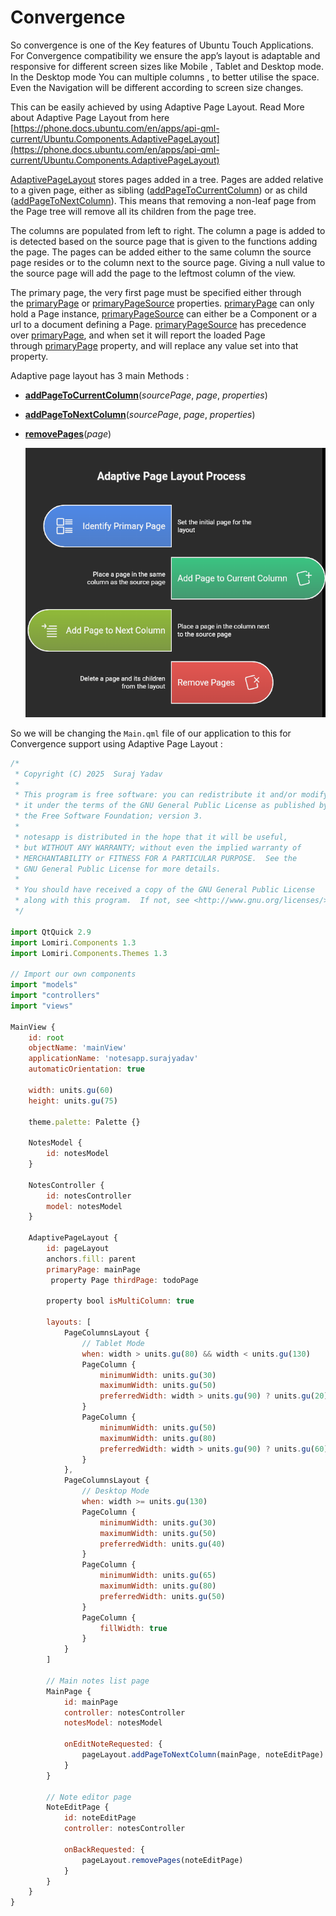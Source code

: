 # Convergence

So convergence is one of the Key features of Ubuntu Touch Applications. For Convergence compatibility we ensure the app’s layout is adaptable and responsive for different screen sizes like Mobile , Tablet and Desktop mode. In the Desktop mode You can multiple columns , to better utilise the space. Even the Navigation will be different according to screen size changes. 

This can be easily achieved by using Adaptive Page Layout. Read More about Adaptive Page Layout from here [https://phone.docs.ubuntu.com/en/apps/api-qml-current/Ubuntu.Components.AdaptivePageLayout](https://phone.docs.ubuntu.com/en/apps/api-qml-current/Ubuntu.Components.AdaptivePageLayout) 

[AdaptivePageLayout](https://phone.docs.ubuntu.com/en/apps/api-qml-current/index.html) stores pages added in a tree. Pages are added relative to a given page, either as sibling ([addPageToCurrentColumn](https://phone.docs.ubuntu.com/en/apps/api-qml-current/Ubuntu.Components.AdaptivePageLayout#addPageToCurrentColumn-method)) or as child ([addPageToNextColumn](https://phone.docs.ubuntu.com/en/apps/api-qml-current/Ubuntu.Components.AdaptivePageLayout#addPageToNextColumn-method)). This means that removing a non-leaf page from the Page tree will remove all its children from the page tree.

The columns are populated from left to right. The column a page is added to is detected based on the source page that is given to the functions adding the page. The pages can be added either to the same column the source page resides or to the column next to the source page. Giving a null value to the source page will add the page to the leftmost column of the view.

The primary page, the very first page must be specified either through the [primaryPage](https://phone.docs.ubuntu.com/en/apps/api-qml-current/Ubuntu.Components.AdaptivePageLayout#primaryPage-prop) or [primaryPageSource](https://phone.docs.ubuntu.com/en/apps/api-qml-current/Ubuntu.Components.AdaptivePageLayout#primaryPageSource-prop) properties. [primaryPage](https://phone.docs.ubuntu.com/en/apps/api-qml-current/Ubuntu.Components.AdaptivePageLayout#primaryPage-prop) can only hold a Page instance, [primaryPageSource](https://phone.docs.ubuntu.com/en/apps/api-qml-current/Ubuntu.Components.AdaptivePageLayout#primaryPageSource-prop) can either be a Component or a url to a document defining a Page. [primaryPageSource](https://phone.docs.ubuntu.com/en/apps/api-qml-current/Ubuntu.Components.AdaptivePageLayout#primaryPageSource-prop) has precedence over [primaryPage](https://phone.docs.ubuntu.com/en/apps/api-qml-current/Ubuntu.Components.AdaptivePageLayout#primaryPage-prop), and when set it will report the loaded Page through [primaryPage](https://phone.docs.ubuntu.com/en/apps/api-qml-current/Ubuntu.Components.AdaptivePageLayout#primaryPage-prop) property, and will replace any value set into that property.

Adaptive page layout has 3 main Methods : 

- [**addPageToCurrentColumn**](https://phone.docs.ubuntu.com/en/apps/api-qml-current/Ubuntu.Components.AdaptivePageLayout#addPageToCurrentColumn-method)(*sourcePage*, *page*, *properties*)
- [**addPageToNextColumn**](https://phone.docs.ubuntu.com/en/apps/api-qml-current/Ubuntu.Components.AdaptivePageLayout#addPageToNextColumn-method)(*sourcePage*, *page*, *properties*)
- [**removePages**](https://phone.docs.ubuntu.com/en/apps/api-qml-current/Ubuntu.Components.AdaptivePageLayout#removePages-method)(*page*)

     ![Convergence Methods](/docs/screenshots/Convergence.png)

So we will be changing the `Main.qml` file of our application to this for Convergence support using Adaptive Page Layout : 

```jsx
/*
 * Copyright (C) 2025  Suraj Yadav
 *
 * This program is free software: you can redistribute it and/or modify
 * it under the terms of the GNU General Public License as published by
 * the Free Software Foundation; version 3.
 *
 * notesapp is distributed in the hope that it will be useful,
 * but WITHOUT ANY WARRANTY; without even the implied warranty of
 * MERCHANTABILITY or FITNESS FOR A PARTICULAR PURPOSE.  See the
 * GNU General Public License for more details.
 *
 * You should have received a copy of the GNU General Public License
 * along with this program.  If not, see <http://www.gnu.org/licenses/>.
 */

import QtQuick 2.9
import Lomiri.Components 1.3
import Lomiri.Components.Themes 1.3

// Import our own components
import "models"
import "controllers"
import "views"

MainView {
    id: root
    objectName: 'mainView'
    applicationName: 'notesapp.surajyadav'
    automaticOrientation: true

    width: units.gu(60)
    height: units.gu(75)

    theme.palette: Palette {}

    NotesModel {
        id: notesModel
    }

    NotesController {
        id: notesController
        model: notesModel
    }

    AdaptivePageLayout {
        id: pageLayout
        anchors.fill: parent
        primaryPage: mainPage
         property Page thirdPage: todoPage
        
        property bool isMultiColumn: true

        layouts: [
            PageColumnsLayout {
                // Tablet Mode
                when: width > units.gu(80) && width < units.gu(130)
                PageColumn {
                    minimumWidth: units.gu(30)
                    maximumWidth: units.gu(50)
                    preferredWidth: width > units.gu(90) ? units.gu(20) : units.gu(15)
                }
                PageColumn {
                    minimumWidth: units.gu(50)
                    maximumWidth: units.gu(80)
                    preferredWidth: width > units.gu(90) ? units.gu(60) : units.gu(45)
                }
            },
            PageColumnsLayout {
                // Desktop Mode
                when: width >= units.gu(130)
                PageColumn {
                    minimumWidth: units.gu(30)
                    maximumWidth: units.gu(50)
                    preferredWidth: units.gu(40)
                }
                PageColumn {
                    minimumWidth: units.gu(65)
                    maximumWidth: units.gu(80)
                    preferredWidth: units.gu(50)
                }
                PageColumn {
                    fillWidth: true
                }
            }
        ]

        // Main notes list page
        MainPage {
            id: mainPage
            controller: notesController
            notesModel: notesModel

            onEditNoteRequested: {
                pageLayout.addPageToNextColumn(mainPage, noteEditPage)
            }
        }

        // Note editor page
        NoteEditPage {
            id: noteEditPage
            controller: notesController

            onBackRequested: {
                pageLayout.removePages(noteEditPage)
            }
        }
    }
}
```